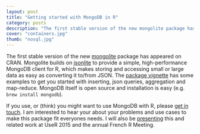```yaml
---
layout: post
title: "Getting started with MongoDB in R"
category: posts
description: "The first stable version of the new mongolite package has appeared on CRAN. Mongolite builds on jsonlite to provide a simple, high-performance MongoDB client for R, which makes storing and accessing small or large data as easy as converting it to/from JSON."
cover: "containers.jpg"
thumb: "nosql.jpg"
---
```


The first stable version of the new [mongolite](http://cran.r-project.org/web/packages/mongolite/index.html) package has appeared on CRAN. Mongolite builds on [jsonlite](http://cran.r-project.org/web/packages/jsonlite/index.html) to provide a simple, high-performance MongoDB client for R, which makes storing and accessing small or large data as easy as converting it to/from JSON. The [package vignette](http://cran.r-project.org/web/packages/mongolite/vignettes/intro.html) has some examples to get you started with inserting, json queries, aggregation and map-reduce. MongoDB itself is open source and installation is easy (e.g. `brew install mongodb`).

If you use, or (think) you might want to use MongoDB with R, please [get in touch](https://github.com/jeroenooms/mongolite/issues/5). I am interested to hear your about your problems and use cases to make this package fit everyones needs. I will also be [presenting](https://www.opencpu.org/posts/jsonlite-and-mongolite/) this and related work at UseR 2015 and the annual French R Meeting.
